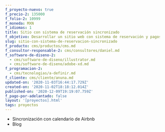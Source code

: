 ```yaml
---
f_proyecto-nuevo: true
f_precio-2: 135000
f_folio-2: 10999
f_moneda: MXN
f_idiomas: 1
title: Sitio con sistema de reservación sincronizado
f_objetivo: Desarrollar un sitio web con sistema de reservación y pagos
slug: sitio-con-sistema-de-reservacion-sincronizado
f_producto: cms/productos/cms.md
f_consultor-responsable-2: cms/consultores/daniel.md
f_software-de-diseno-2:
  - cms/software-de-diseno/illustrator.md
  - cms/software-de-diseno/adobe-xd.md
f_programacion-2:
  - cms/tecnologias/a-definir.md
f_cliente: cms/cliente/anuna.md
updated-on: '2020-11-03T16:44:17.729Z'
created-on: '2020-11-02T18:18:12.014Z'
published-on: '2020-12-09T19:19:07.759Z'
f_pago-por-adelantado: false
layout: '[proyectos].html'
tags: proyectos
---
```


*   Sincronización con calendario de Airbnb
*   Blog
